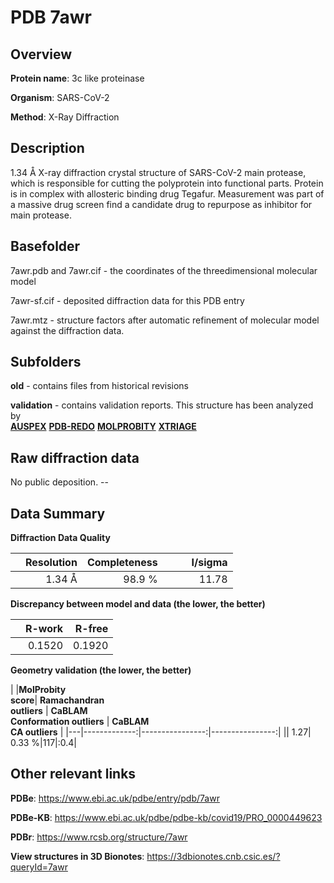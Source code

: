 # PDB 7awr

## Overview

**Protein name**: 3c like proteinase

**Organism**: SARS-CoV-2

**Method**: X-Ray Diffraction

## Description

1.34 Å X-ray diffraction crystal structure of SARS-CoV-2 main protease, which is responsible for cutting the polyprotein into functional parts. Protein is in complex with allosteric binding drug Tegafur. Measurement was part of a massive drug screen find a candidate drug to repurpose as inhibitor for main protease. 

## Basefolder

7awr.pdb and 7awr.cif - the coordinates of the threedimensional molecular model

7awr-sf.cif - deposited diffraction data for this PDB entry

7awr.mtz - structure factors after automatic refinement of molecular model against the diffraction data.

## Subfolders



**old** - contains files from historical revisions

**validation** - contains validation reports. This structure has been analyzed by <br>[**AUSPEX**](https://github.com/thorn-lab/coronavirus_structural_task_force/tree/master/pdb/3c_like_proteinase/SARS-CoV-2/7awr/validation/auspex) [**PDB-REDO**](https://github.com/thorn-lab/coronavirus_structural_task_force/tree/master/pdb/3c_like_proteinase/SARS-CoV-2/7awr/validation/pdb-redo) [**MOLPROBITY**](https://github.com/thorn-lab/coronavirus_structural_task_force/tree/master/pdb/3c_like_proteinase/SARS-CoV-2/7awr/validation/molprobity) [**XTRIAGE**](https://github.com/thorn-lab/coronavirus_structural_task_force/blob/master/pdb/3c_like_proteinase/SARS-CoV-2/7awr/validation/Xtriage_output.log)   



## Raw diffraction data

No public deposition. --<br> 

## Data Summary
**Diffraction Data Quality**

|   | Resolution | Completeness| I/sigma |
|---|-------------:|----------------:|--------------:|
|   |1.34 Å|98.9  %|<img width=50/>11.78|

**Discrepancy between model and data (the lower, the better)**

|   | **R-work**| **R-free**   
|---|-------------:|----------------:|           
||  0.1520|  0.1920|

**Geometry validation (the lower, the better)**

|   |**MolProbity<br>score**| **Ramachandran<br>outliers** | **CaBLAM<br>Conformation outliers** | **CaBLAM<br>CA outliers** |
|---|-------------:|----------------:|----------------:|
||  1.27|  0.33 %|117|:0.4|

 

 



## Other relevant links 
**PDBe**:  https://www.ebi.ac.uk/pdbe/entry/pdb/7awr

**PDBe-KB**: https://www.ebi.ac.uk/pdbe/pdbe-kb/covid19/PRO_0000449623 
 
**PDBr**: https://www.rcsb.org/structure/7awr 

**View structures in 3D Bionotes**: https://3dbionotes.cnb.csic.es/?queryId=7awr

